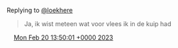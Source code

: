 Replying to [@loekhere](https://twitter.com/loekhere/status/1627649630648389632)

> Ja, ik wist meteen wat voor vlees ik in de kuip had

<img src="../../media/tweet.ico" width="12" /> [Mon Feb 20 13:50:01 +0000 2023](https://twitter.com/DromerDenker/status/1627666887193526273)